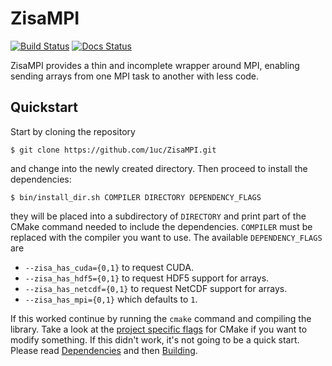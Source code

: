 # ZisaMPI
[![Build Status](https://github.com/1uc/ZisaMPI/actions/workflows/basic_integrity_checks.yml/badge.svg)](https://github.com/1uc/ZisaMPI/actions)
[![Docs Status](https://github.com/1uc/ZisaMPI/actions/workflows/publish_docs.yml/badge.svg)](https://1uc.github.io/ZisaMPI)

ZisaMPI provides a thin and incomplete wrapper around MPI, enabling sending
arrays from one MPI task to another with less code.

## Quickstart
Start by cloning the repository

    $ git clone https://github.com/1uc/ZisaMPI.git

and change into the newly created directory. Then proceed to install the
dependencies:

    $ bin/install_dir.sh COMPILER DIRECTORY DEPENDENCY_FLAGS

they will be placed into a subdirectory of `DIRECTORY` and print
part of the CMake command needed to include the dependencies. `COMPILER` must
be replaced with the compiler you want to use. The available `DEPENDENCY_FLAGS`
are

  * `--zisa_has_cuda={0,1}` to request CUDA.
  * `--zisa_has_hdf5={0,1}` to request HDF5 support for arrays.
  * `--zisa_has_netcdf={0,1}` to request NetCDF support for arrays.
  * `--zisa_has_mpi={0,1}` which defaults to `1`.

If this worked continue by running the `cmake` command and compiling the
library. Take a look at the [project specific flags] for CMake if you want to
modify something. If this didn't work, it's not going to be a quick start.
Please read [Dependencies] and then [Building].

[project specific flags]: https://1uc.github.io/ZisaMPI/md_cmake.html#cmake_flags
[Dependencies]: https://1uc.github.io/ZisaMPI/md_dependencies.html
[Building]: https://1uc.github.io/ZisaMPI/md_cmake.html
